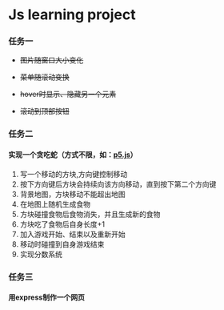 # Js learning project

### 任务一

* ~~图片随窗口大小变化~~


* ~~菜单随滚动变换~~
* ~~hover时显示、隐藏另一个元素~~
* ~~滚动到顶部按钮~~


### 任务二 

#### 实现一个贪吃蛇（方式不限，如：[p5.js](https://p5js.org/)）

1. 写一个移动的方块,方向键控制移动
2. 按下方向键后方块会持续向该方向移动，直到按下第二个方向键
3. 背景地图，方块移动不能超出地图
4. 在地图上随机生成食物
5. 方块碰撞食物后食物消失，并且生成新的食物
6. 方块吃了食物后自身长度+1
7. 加入游戏开始、结束以及重新开始
8. 移动时碰撞到自身游戏结束
9. 实现分数系统

### 任务三
#### 用express制作一个网页
